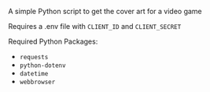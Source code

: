 A simple Python script to get the cover art for a video game

Requires a .env file with `CLIENT_ID` and `CLIENT_SECRET`

Required Python Packages:

* `requests`
* `python-dotenv`
* `datetime`
* `webbrowser`